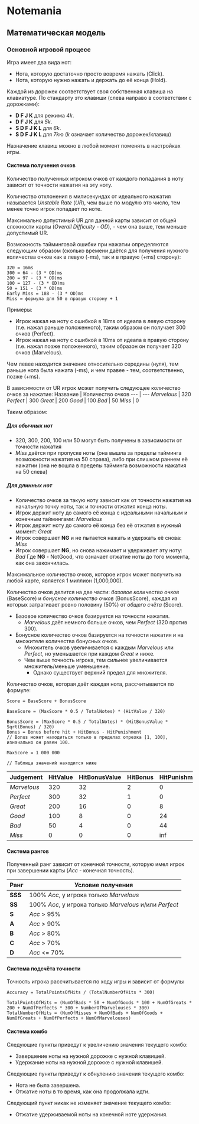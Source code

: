 # Notemania
## Математическая модель
### Основной игровой процесс 

Игра имеет два вида нот: 
 * Нота, которую достаточно просто вовремя нажать (Click).
 * Нота, которую нужно нажать и держать до её конца (Hold).

Каждой из дорожек соответствует своя собственная клавиша на клавиатуре. По стандарту это клавиши (слева направо в соответствии с дорожками):
 * **D F J K** для режима *4k*.
 * **D F <Space> J K** для *5k*.
 * **S D F J K L** для *6k*.
 * **S D F <Space> J K L** для *7k*ю
(*k* означает количество дорожек/клавиш)

Назначение клавиш можно в любой момент поменять в настройках игры.

#### Система получения очков
Количество полученных игроком очков от каждого попадания в ноту зависит от точности нажатия на эту ноту. 

Количество отклонения в милисекундах от идеального нажатия называется *Unstable Rate* (*UR*), чем выше по модулю это число, тем менее точно игрок попадает по ноте.

Максимально допустимый UR для данной карты зависит от общей сложности карты (*Overall Difficulty - OD*), - чем она выше, тем меньше допустимый UR. 

Возможность тайминговой ошибки при нажатии определяются следующим образом (сколько времени даётся для получения нужного количества очков как в левую (-ms), так и в правую (+ms) сторону):
```
320 = 16ms
300 = 64 - (3 * OD)ms
200 = 97 - (3 * OD)ms
100 = 127 - (3 * OD)ms
50 = 151 - (3 * OD)ms
Early Miss = 188 - (3 * OD)ms
Miss = формула для 50 в правую сторону + 1
```

Примеры:
 - Игрок нажал на ноту с ошибкой в 18ms от идеала в левую сторону (т.е. нажал раньше положенного), таким образом он получает 300 очков (Perfect).
 - Игрок нажал на ноту с ошибкой в 10ms от идеала в правую сторону (т.е. нажал позже положенного), таким образон он получает 320 очков (Marvelous).

Чем левее находится значение относительно середины (нуля), тем раньше нота была нажата (-ms), и чем правее - тем, соответственно, позже (+ms).

В зависимости от UR игрок может получить следующее количество очков за нажатие:
Название | Количество очков
--- | --- 
*Marvelous* | 320
*Perfect* | 300
*Great* | 200
*Good* | 100
*Bad* | 50
*Miss* | 0

Таким образом:
##### Для обычных нот
 - 320, 300, 200, 100 или 50 могут быть получены в зависимости от точности нажатия
 - *Miss* даётся при пропуске ноты (она вышла за пределы тайминга возможности нажатия на 50 справа), либо при слишком раннем её нажатии (она не вошла в пределы тайминга возможности нажатия на 50 слева)

##### Для длинных нот
 - Количество очков за такую ноту зависит как от точности нажатия на начальную точку ноты, так и точности отжатия конца ноты.
 - Игрок держит ноту до самого её конца с идеальными начальным и конечным таймингами: *Marvelous*
 - Игрок держит ноту до самого её конца без её отжатия в нужный момент: *Great*
 - Игрок совершает **NG** и не пытается нажать и удержать её снова: *Miss*
 - Игрок совершает **NG**, но снова нажимает и удерживает эту ноту: *Bad*
Где **NG** - NotGood, что означает отжатие ноты до того момента, как она закончилась.

Максимальное количество очков, которое игрок может получить на любой карте, является 1 миллион (1,000,000).

Количество очков делится на две части: *базовое количество очков* (BaseScore) и *бонусное количество очков* (BonusScore), каждая из которых затрагивает ровно половину (50%) от *общего счёта* (Score).

 - Базовое количество очков базируется на точности нажатия.
   - *Marvelous* даёт немного больше очков, чем *Perfect* (320 против 300).
 - Бонусное количество очков базируется на точности нажатия и на множителе количества бонусных очков.
   - Множитель очков увеличивается с каждым *Marvelous* или *Perfect*, но уменьшается при каждом *Great* и ниже.
   - Чем выше точность игрока, тем сильнее увеличивается множитель/меньше уменьшение.
     - Однако существует верхний предел для множителя.

Количество очков, которая даёт каждая нота, рассчитывается по формуле:
```
Score = BaseScore + BonusScore

BaseScore = (MaxScore * 0.5 / TotalNotes) * (HitValue / 320)

BonusScore = (MaxScore * 0.5 / TotalNotes) * (HitBonusValue * Sqrt(Bonus) / 320)
Bonus = Bonus before hit + HitBonus - HitPunishment
// Bonus может находиться только в пределах отрезка [1, 100], изначально он равен 100.

MaxScore = 1 000 000

// Таблица значений находится ниже 
```

Judgement | HitValue | HitBonusValue | HitBonus | HitPunishment
--- | --- | --- | --- | ---
*Marvelous* | 320 | 32 | 2 | 0
*Perfect* | 300 | 32 | 1 | 0
*Great* | 200 | 16 | 0 | 8
*Good* | 100 | 8 | 0 | 24
*Bad* | 50 | 4 | 0 | 44
*Miss* | 0 | 0 | 0 | inf

#### Система рангов
Полученный ранг зависит от конечной точности, которую имел игрок при завершении карты (*Acc* - конечная точность).

Ранг | Условие получения 
--- | ---
**SSS** | 100% *Acc*, у игрока только *Marvelous*
**SS** | 100% *Acc*, у игрока только *Marvelous* и/или *Perfect*
**S** | *Acc* > 95%
**A** | *Acc* > 90%
**B** | *Acc* > 80%
**C** | *Acc* > 70%
**D** | *Acc* <= 70%

#### Система подсчёта точности
Точность игрока рассчитывается по ходу игры и зависит от формулы
``` 
Accuracy = TotalPointsOfHits / (TotalNumberOfHits * 300) 

TotalPointsOfHits = (NumOfBads * 50 + NumOfGoods * 100 + NumOfGreats * 200 + NumOfPerfects * 300 + NumberOfMarvelouses * 300)
TotalNumberOfHits = (NumOfMisses + NumOfBads + NumOfGoods + NumOfGreats + NumOfPerfects + NumOfMarvelouses)
```

#### Система комбо
Следующие пункты приведут к увеличению значения текущего комбо:
 - Завершение ноты на нужной дорожке с нужной клавишей.
 - Удержание ноты на нужной дорожке с нужной клавишей.

Следующие пункты приведут к обнулению значения текущего комбо:
 - Нота не была завершена.
 - Отжатие ноты в то время, как она продолжала идти.

Следующий пункт никак не изменяет значение текущего комбо:
 - Отжатие удерживаемой ноты на конечной ноте удержания.